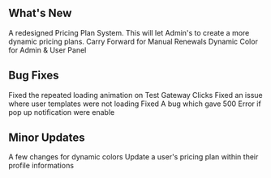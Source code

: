 ## What's New
A redesigned Pricing Plan System. This will let Admin's to create a more dynamic pricing plans. 
Carry Forward for Manual Renewals
Dynamic Color for Admin & User Panel

## Bug Fixes
Fixed the repeated loading animation on Test Gateway Clicks
Fixed an issue where user templates were not loading 
Fixed A bug which gave 500 Error if pop up notification were enable

## Minor Updates
A few changes for dynamic colors
Update a user's pricing plan within their profile informations